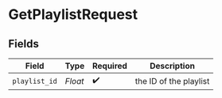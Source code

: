 # GetPlaylistRequest


## Fields

| Field                  | Type                   | Required               | Description            |
| ---------------------- | ---------------------- | ---------------------- | ---------------------- |
| `playlist_id`          | *Float*                | :heavy_check_mark:     | the ID of the playlist |